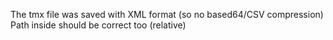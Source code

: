 The tmx file was saved with XML format (so no based64/CSV compression)
Path inside should be correct too (relative)

